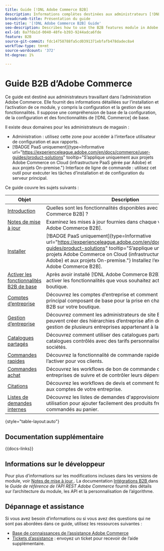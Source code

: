 ```yaml
---
title: Guide [!DNL Adobe Commerce B2B]
description: Informations complètes destinées aux administrateurs [!DNL Adobe Commerce B2B] administratrices, y compris l’installation et la configuration.
breadcrumb-title: Présentation du guide
seo-title: '[!DNL Adobe Commerce B2B] Guide'
seo-description: Describes how to use the B2B features module in Adobe Commerce.
exl-id: 8a7fda1d-0040-48fe-b393-9244adca6fde
feature: B2B
source-git-commit: fdc14758788fa5cd0391371ebfafb478dadec8a4
workflow-type: tm+mt
source-wordcount: '372'
ht-degree: 1%

---
```


# Guide B2B d’Adobe Commerce

Ce guide est destiné aux administrateurs travaillant dans l’administration Adobe Commerce. Elle fournit des informations détaillées sur l’installation et l’activation de ce module, y compris la configuration et la gestion de ses fonctionnalités. Il suppose une compréhension de base de la configuration, de la configuration et des fonctionnalités de [!DNL Commerce] de base.

Il existe deux domaines pour les administrateurs de magasin :

- Administration : utilisez cette zone pour accéder à l’interface utilisateur de configuration et aux rapports.
- [!BADGE PaaS uniquement]{type=Informative url="https://experienceleague.adobe.com/en/docs/commerce/user-guides/product-solutions" tooltip="S’applique uniquement aux projets Adobe Commerce on Cloud (infrastructure PaaS gérée par Adobe) et aux projets On-premise."} Interface de ligne de commande : utilisez cet outil pour exécuter les tâches d’installation et de configuration du serveur principal.

Ce guide couvre les sujets suivants :

| Objet | Description |
| ------- | ----------- |
| [Introduction](introduction.md) | Quelles sont les fonctionnalités disponibles avec [!DNL Adobe Commerce B2B] ? |
| [Notes de mise à jour](release-notes.md) | Examinez les mises à jour fournies dans chaque version de [!DNL Adobe Commerce B2B]. |
| [Installer](install.md) | [!BADGE PaaS uniquement]{type=Informative url="https://experienceleague.adobe.com/en/docs/commerce/user-guides/product-solutions" tooltip="S’applique uniquement aux projets Adobe Commerce on Cloud (infrastructure PaaS gérée par Adobe) et aux projets On-premise."} Installez l’extension [!DNL Adobe Commerce B2B]. |
| [Activer les fonctionnalités B2B de base](enable-basic-features.md) | Après avoir installé [!DNL Adobe Commerce B2B], vous devez activer les fonctionnalités que vous souhaitez activer pour votre boutique. |
| [Comptes d’entreprise](account-companies.md) | Découvrez les comptes d’entreprise et comment ils constituent le principal composant de base pour la prise en charge des acheteurs B2B sur votre boutique. |
| [Gestion d’entreprise](manage-companies.md) | Découvrez comment les administrateurs de site B2B Commerce peuvent créer des hiérarchies d’entreprise afin de rationaliser la gestion de plusieurs entreprises appartenant à la même entreprise. |
| [Catalogues partagés](catalog-shared.md) | Découvrez comment utiliser des catalogues partagés pour gérer des catalogues contrôlés avec des tarifs personnalisés pour différentes sociétés. |
| [Commandes rapides](quick-order.md) | Découvrez la fonctionnalité de commande rapide et comment l’activer pour vos clients. |
| [Commandes achat](purchase-order-flow.md) | Découvrez les workflows de bon de commande qui permettent aux entreprises de suivre et de contrôler leurs dépenses. |
| [Citations](quotes.md) | Découvrez les workflows de devis et comment fournir ce service aux comptes de votre entreprise. |
| [Listes de demandes internes](requisition-lists.md) | Découvrez les listes de demandes d&#39;approvisionnement et leur utilisation pour ajouter facilement des produits fréquemment commandés au panier. |

{style="table-layout:auto"}

## Documentation supplémentaire

{{docs-links}}

## Informations sur le développeur

Pour plus d’informations sur les modifications incluses dans les versions de module, voir [ Notes de mise à jour ](release-notes.md). La documentation [ Intégrations B2B ](https://developer.adobe.com/commerce/webapi/rest/b2b/) dans le _Guide de référence de l’API REST Adobe Commerce_ fournit des détails sur l’architecture du module, les API et la personnalisation de l’algorithme.

## Dépannage et assistance

Si vous avez besoin d’informations ou si vous avez des questions qui ne sont pas abordées dans ce guide, utilisez les ressources suivantes :

- [Base de connaissances de l’assistance Adobe Commerce](https://experienceleague.adobe.com/docs/commerce-knowledge-base/kb/overview.html)
- [Tickets d’assistance](https://experienceleague.adobe.com/docs/commerce-knowledge-base/kb/help-center-guide/magento-help-center-user-guide.html#submit-ticket) : envoyez un ticket pour recevoir de l’aide supplémentaire.
